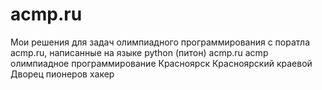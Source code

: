 # acmp.ru
Мои решения для задач олимпиадного программирования с поратла acmp.ru, написанные на языке python (питон)
acmp.ru
acmp
олимпиадное программирование
Красноярск
Красноярский краевой Дворец пионеров
хакер
